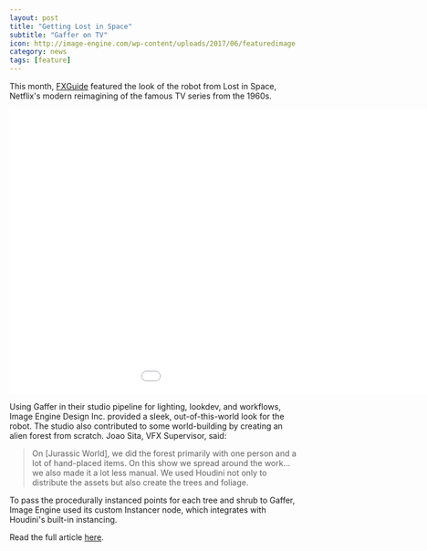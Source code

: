 ```yaml
---
layout: post
title: "Getting Lost in Space"
subtitle: "Gaffer on TV"
icon: http://image-engine.com/wp-content/uploads/2017/06/featuredimage.jpg
category: news
tags: [feature]
---
```


This month, [FXGuide](https://fxguide.com) featured the look of the robot from Lost in Space, Netflix's modern reimagining of the famous TV series from the 1960s.

<!--more-->

<div class="embed-responsive embed-responsive-16by9 mtb-30">
    <iframe class="embed-responsive-item" src="//player.vimeo.com/video/265019002" width="1150" height="500" frameborder="0" scrolling="no" webkitallowfullscreen mozallowfullscreen allowfullscreen></iframe>
</div>

Using Gaffer in their studio pipeline for lighting, lookdev, and workflows, Image Engine Design Inc. provided a sleek, out-of-this-world look for the robot. The studio also contributed to some world-building by creating an alien forest from scratch. Joao Sita, VFX Supervisor, said:

> On [Jurassic World], we did the forest primarily with one person and a lot of hand-placed items. On this show we spread around the work... we also made it a lot less manual. We used Houdini not only to distribute the assets but also create the trees and foliage.

To pass the procedurally instanced points for each tree and shrub to Gaffer, Image Engine used its custom Instancer node, which integrates with Houdini's built-in instancing.

Read the full article [here](https://www.fxguide.com/featured/lost-in-space-danger-will-robinson).

